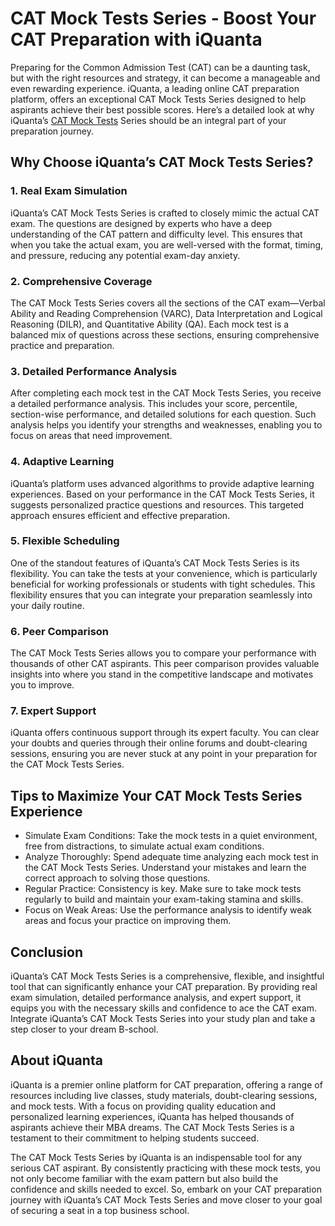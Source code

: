 # CAT Mock Tests Series - Boost Your CAT Preparation with iQuanta
Preparing for the Common Admission Test (CAT) can be a daunting task, but with the right resources and strategy, it can become a manageable and even rewarding experience. iQuanta, a leading online CAT preparation platform, offers an exceptional CAT Mock Tests Series designed to help aspirants achieve their best possible scores. Here’s a detailed look at why iQuanta’s <a href="https://www.iquanta.in/cat-mock-test">CAT Mock Tests</a> Series should be an integral part of your preparation journey.

## Why Choose iQuanta’s CAT Mock Tests Series?

### 1. Real Exam Simulation
iQuanta’s CAT Mock Tests Series is crafted to closely mimic the actual CAT exam. The questions are designed by experts who have a deep understanding of the CAT pattern and difficulty level. This ensures that when you take the actual exam, you are well-versed with the format, timing, and pressure, reducing any potential exam-day anxiety.

### 2. Comprehensive Coverage
The CAT Mock Tests Series covers all the sections of the CAT exam—Verbal Ability and Reading Comprehension (VARC), Data Interpretation and Logical Reasoning (DILR), and Quantitative Ability (QA). Each mock test is a balanced mix of questions across these sections, ensuring comprehensive practice and preparation.

### 3. Detailed Performance Analysis
After completing each mock test in the CAT Mock Tests Series, you receive a detailed performance analysis. This includes your score, percentile, section-wise performance, and detailed solutions for each question. Such analysis helps you identify your strengths and weaknesses, enabling you to focus on areas that need improvement.

### 4. Adaptive Learning
iQuanta’s platform uses advanced algorithms to provide adaptive learning experiences. Based on your performance in the CAT Mock Tests Series, it suggests personalized practice questions and resources. This targeted approach ensures efficient and effective preparation.

### 5. Flexible Scheduling
One of the standout features of iQuanta’s CAT Mock Tests Series is its flexibility. You can take the tests at your convenience, which is particularly beneficial for working professionals or students with tight schedules. This flexibility ensures that you can integrate your preparation seamlessly into your daily routine.

### 6. Peer Comparison
The CAT Mock Tests Series allows you to compare your performance with thousands of other CAT aspirants. This peer comparison provides valuable insights into where you stand in the competitive landscape and motivates you to improve.

### 7. Expert Support
iQuanta offers continuous support through its expert faculty. You can clear your doubts and queries through their online forums and doubt-clearing sessions, ensuring you are never stuck at any point in your preparation for the CAT Mock Tests Series.

## Tips to Maximize Your CAT Mock Tests Series Experience
<ul>
  <li>Simulate Exam Conditions: Take the mock tests in a quiet environment, free from distractions, to simulate actual exam conditions.</li>
  <li>Analyze Thoroughly: Spend adequate time analyzing each mock test in the CAT Mock Tests Series. Understand your mistakes and learn the correct approach to solving those questions.</li>
  <li>Regular Practice: Consistency is key. Make sure to take mock tests regularly to build and maintain your exam-taking stamina and skills.</li>
  <li>Focus on Weak Areas: Use the performance analysis to identify weak areas and focus your practice on improving them.</li>
</ul>

## Conclusion
iQuanta’s CAT Mock Tests Series is a comprehensive, flexible, and insightful tool that can significantly enhance your CAT preparation. By providing real exam simulation, detailed performance analysis, and expert support, it equips you with the necessary skills and confidence to ace the CAT exam. Integrate iQuanta’s CAT Mock Tests Series into your study plan and take a step closer to your dream B-school.

## About iQuanta
iQuanta is a premier online platform for CAT preparation, offering a range of resources including live classes, study materials, doubt-clearing sessions, and mock tests. With a focus on providing quality education and personalized learning experiences, iQuanta has helped thousands of aspirants achieve their MBA dreams. The CAT Mock Tests Series is a testament to their commitment to helping students succeed.

The CAT Mock Tests Series by iQuanta is an indispensable tool for any serious CAT aspirant. By consistently practicing with these mock tests, you not only become familiar with the exam pattern but also build the confidence and skills needed to excel. So, embark on your CAT preparation journey with iQuanta’s CAT Mock Tests Series and move closer to your goal of securing a seat in a top business school.
